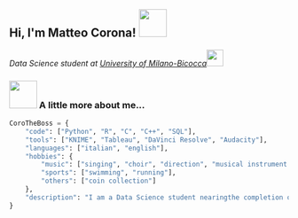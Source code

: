 <h2> Hi, I'm Matteo Corona! <img src="https://media.giphy.com/media/mGcNjsfWAjY5AEZNw6/giphy.gif" width="50"></h2>
<p><em>Data Science student at <a href="http://www.unb.br">University of Milano-Bicocca</a><img src="https://media.giphy.com/media/fYSnHlufseco8Fh93Z/giphy.gif" width="30"></br> 
</em></p>

### <img src="https://media.giphy.com/media/VgCDAzcKvsR6OM0uWg/giphy.gif" width="50"> A little more about me...  

```python
CoroTheBoss = {
    "code": ["Python", "R", "C", "C++", "SQL"],
    "tools": ["KNIME", "Tableau", "DaVinci Resolve", "Audacity"],
    "languages": ["italian", "english"],
    "hobbies": {
        "music": ["singing", "choir", "direction", "musical instrument construction"],
        "sports": ["swimming", "running"],
        "others": ["coin collection"]
    },
    "description": "I am a Data Science student nearingthe completion of my master’sdegree. I am highly interested in adynamic job that requires analyticaland scientific thinking"
}
```
